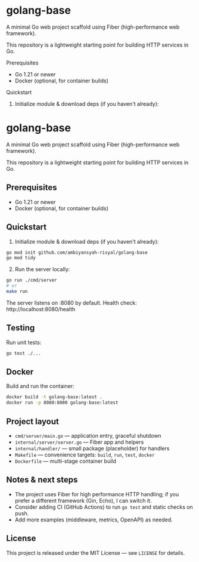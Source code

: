 # golang-base

A minimal Go web project scaffold using Fiber (high-performance web framework).

This repository is a lightweight starting point for building HTTP services in Go.

Prerequisites
- Go 1.21 or newer
- Docker (optional, for container builds)

Quickstart

1) Initialize module & download deps (if you haven't already):
# golang-base

A minimal Go web project scaffold using Fiber (high-performance web framework).

This repository is a lightweight starting point for building HTTP services in Go.

## Prerequisites

- Go 1.21 or newer
- Docker (optional, for container builds)

## Quickstart

1) Initialize module & download deps (if you haven't already):

```bash
go mod init github.com/ambiyansyah-risyal/golang-base
go mod tidy
```

2) Run the server locally:

```bash
go run ./cmd/server
# or
make run
```

The server listens on :8080 by default. Health check: http://localhost:8080/health

## Testing

Run unit tests:

```bash
go test ./...
```

## Docker

Build and run the container:

```bash
docker build -t golang-base:latest .
docker run -p 8080:8080 golang-base:latest
```

## Project layout

- `cmd/server/main.go` — application entry, graceful shutdown
- `internal/server/server.go` — Fiber app and helpers
- `internal/handler/` — small package (placeholder) for handlers
- `Makefile` — convenience targets: `build`, `run`, `test`, `docker`
- `Dockerfile` — multi-stage container build

## Notes & next steps

- The project uses Fiber for high performance HTTP handling; if you prefer a different framework (Gin, Echo), I can switch it.
- Consider adding CI (GitHub Actions) to run `go test` and static checks on push.
- Add more examples (middleware, metrics, OpenAPI) as needed.

## License

This project is released under the MIT License — see `LICENSE` for details.
